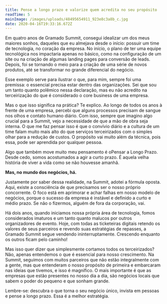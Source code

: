 ```yaml
---
title: Pense a longo prazo e valorize quem acredita no seu propósito
readTime: 5
mainImage: /images/uploads/48495654911_923e8c3a8b_c.jpg
date: 2020-04-16T19:33:16.672Z
---
```

<!--StartFragment-->

Em quatro anos de Gramado Summit, consegui idealizar um dos meus maiores sonhos, daqueles que eu almejava desde o início: possuir um time de tecnologia, no coração da empresa. No início, o plano de ter uma equipe tecnológica nos impactaria apenas no básico, como na configuração de um site ou na criação de algumas landing pages para conversão de leads. Depois, foi se tornando o meio para a criação de uma série de novos produtos, até se transformar no grande diferencial do negócio.



Esse exemplo serve para ilustrar o que, para mim, sempre foi uma premissa: o essencial precisa estar dentro das organizações. Sei que sou um tanto quanto polêmico nessa declaração, mas eu não acredito na terceirização do que é considerado o core business de uma empresa.



Mas o que isso significa na prática? Te explico. Ao longo de todos os anos à frente de uma empresa, percebi que alguns processos precisam de sangue nos olhos e contato humano diário. Com isso, sempre que imagino algo crucial para a Summit, vejo a necessidade de que a mão de obra seja interna. O que me faz pensar isso é que o convívio diário e a cultura de um time falam muito mais alto do que serviços terceirizados com o simples olhar para a redução de custos. O propósito vai muito além da técnica, pois essa, pode ser aprendida por qualquer pessoa.



Algo que também move muito meu pensamento é oPensar a Longo Prazo. Desde cedo, somos acostumados a agir a curto prazo. É aquela velha história de viver a vida como se não houvesse amanhã.



**Mas, no mundo dos negócios, há.**



Justamente por saber dessa realidade, na Summit, adotei a fórmula oposta. Aqui, existe a consciência de que precisamos ser o nosso próprio concorrente. O foco está em aprimorar e achar falhas em nosso modelo de negócios, porque o sucesso da empresa é instável e definido a curto e médio prazo. Se não o fizermos, alguém de fora da corporação, vai.



Há dois anos, quando iniciamos nossa própria área de tecnologia, fomos considerados imaturos e um tanto quanto malucos por outros organizadores de evento. Hoje, com todas as ticketeiras digitais retendo os valores de seus parceiros e revendo suas estratégias de repasses, a Gramado Summit segue vendendo ininterruptamente. Crescendo enquanto os outros ficam pelo caminho!



Mas isso quer dizer que simplesmente cortamos todos os terceirizados? Não, apenas entendemos o que é essencial para nosso crescimento. Na Summit, seguimos com muitos parceiros que não estão integralmente com a gente, mas que entenderam o nosso propósito de primeira e embarcaram nas ideias que tivemos, e isso é magnífico. O mais importante é que as empresas que estão presentes no nosso dia a dia, são negócios locais que sabem o poder do pequeno e que sonham grande.



Lembre-se: descubra o que torna o seu negócio único, invista em pessoas e pense a longo prazo. Essa é a melhor estratégia.



<!--EndFragment-->